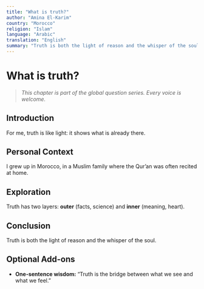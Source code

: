```yaml
---
title: "What is truth?"
author: "Amina El-Karim"
country: "Morocco"
religion: "Islam"
language: "Arabic"
translation: "English"
summary: "Truth is both the light of reason and the whisper of the soul."
---
```


# What is truth?

> *This chapter is part of the global question series. Every voice is welcome.*

## Introduction
For me, truth is like light: it shows what is already there.

## Personal Context
I grew up in Morocco, in a Muslim family where the Qur’an was often recited at home.

## Exploration
Truth has two layers: **outer** (facts, science) and **inner** (meaning, heart).

## Conclusion
Truth is both the light of reason and the whisper of the soul.

## Optional Add-ons
- **One-sentence wisdom:** “Truth is the bridge between what we see and what we feel.”
